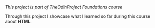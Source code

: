 <i>This project is part of <em>TheOdinProject Foundations</em> course</i>

Through this project I showcase what I learned so far
during this course about <strong>HTML</strong>.